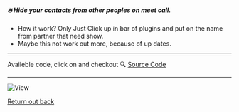 ##### 🔥 Hide your contacts from other peoples on meet call. 

- How it work? Only Just Click up in bar of plugins and put on the name from partner that need show.
- Maybe this not work out more, because of up dates. 

---

Availeble code, click on and checkout 🔍 [Source Code](https://github.com/devnaelson/devnaelson/tree/main/projects/hide-whatsapp/code)

---

![View](https://i.imgur.com/pWKy1hC.jpg)


[Return out back](https://github.com/devnaelson)
